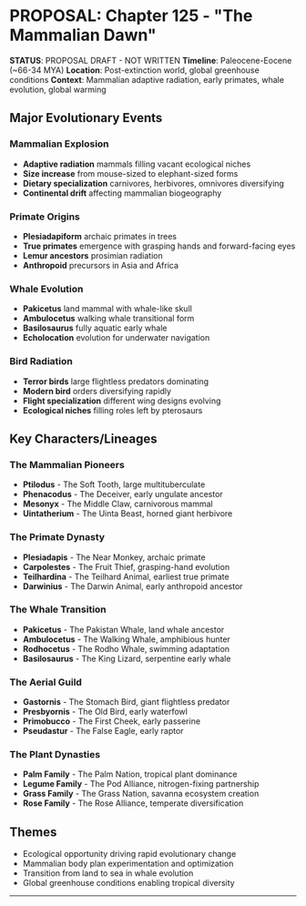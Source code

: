 # PROPOSAL: Chapter 125 - "The Mammalian Dawn"

**STATUS**: PROPOSAL DRAFT - NOT WRITTEN
**Timeline**: Paleocene-Eocene (~66-34 MYA)
**Location**: Post-extinction world, global greenhouse conditions
**Context**: Mammalian adaptive radiation, early primates, whale evolution, global warming

## Major Evolutionary Events
### Mammalian Explosion
- **Adaptive radiation** mammals filling vacant ecological niches
- **Size increase** from mouse-sized to elephant-sized forms
- **Dietary specialization** carnivores, herbivores, omnivores diversifying
- **Continental drift** affecting mammalian biogeography

### Primate Origins
- **Plesiadapiform** archaic primates in trees
- **True primates** emergence with grasping hands and forward-facing eyes
- **Lemur ancestors** prosimian radiation
- **Anthropoid** precursors in Asia and Africa

### Whale Evolution
- **Pakicetus** land mammal with whale-like skull
- **Ambulocetus** walking whale transitional form
- **Basilosaurus** fully aquatic early whale
- **Echolocation** evolution for underwater navigation

### Bird Radiation
- **Terror birds** large flightless predators dominating
- **Modern bird** orders diversifying rapidly
- **Flight specialization** different wing designs evolving
- **Ecological niches** filling roles left by pterosaurs

## Key Characters/Lineages
### The Mammalian Pioneers
- **Ptilodus** - The Soft Tooth, large multituberculate
- **Phenacodus** - The Deceiver, early ungulate ancestor
- **Mesonyx** - The Middle Claw, carnivorous mammal
- **Uintatherium** - The Uinta Beast, horned giant herbivore

### The Primate Dynasty
- **Plesiadapis** - The Near Monkey, archaic primate
- **Carpolestes** - The Fruit Thief, grasping-hand evolution
- **Teilhardina** - The Teilhard Animal, earliest true primate
- **Darwinius** - The Darwin Animal, early anthropoid ancestor

### The Whale Transition
- **Pakicetus** - The Pakistan Whale, land whale ancestor
- **Ambulocetus** - The Walking Whale, amphibious hunter
- **Rodhocetus** - The Rodho Whale, swimming adaptation
- **Basilosaurus** - The King Lizard, serpentine early whale

### The Aerial Guild
- **Gastornis** - The Stomach Bird, giant flightless predator
- **Presbyornis** - The Old Bird, early waterfowl
- **Primobucco** - The First Cheek, early passerine
- **Pseudastur** - The False Eagle, early raptor

### The Plant Dynasties
- **Palm Family** - The Palm Nation, tropical plant dominance
- **Legume Family** - The Pod Alliance, nitrogen-fixing partnership
- **Grass Family** - The Grass Nation, savanna ecosystem creation
- **Rose Family** - The Rose Alliance, temperate diversification

## Themes
- Ecological opportunity driving rapid evolutionary change
- Mammalian body plan experimentation and optimization
- Transition from land to sea in whale evolution
- Global greenhouse conditions enabling tropical diversity

---